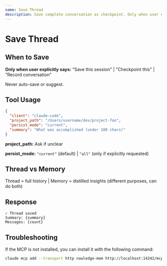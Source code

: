 ```yaml
---
name: Save Thread
description: Save complete conversation as checkpoint. Only when user explicitly requests ("save session", "checkpoint this"). Use thread_persist to store full message history with summary.
---
```


# Save Thread

## When to Save

**Only when user explicitly says:**
"Save this session" | "Checkpoint this" | "Record conversation"

Never auto-save or suggest.

## Tool Usage

```json
{
  "client": "claude-code",
  "project_path": "/Users/username/dev/project-foo",
  "persist_mode": "current",
  "summary": "What was accomplished (under 100 chars)"
}
```

**project_path:** Ask if unclear

**persist_mode:** `"current"` (default) | `"all"` (only if explicitly requested)

## Thread vs Memory

Thread = full history | Memory = distilled insights (different purposes, can do both)

## Response

```
✓ Thread saved
Summary: {summary}
Messages: {count}
```

## Troubleshooting

If the MCP is not installed, you can install it with the following command:

```bash
claude mcp add --transport http nowledge-mem http://localhost:14242/mcp
```

